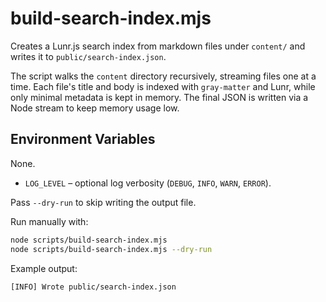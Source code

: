 # build-search-index.mjs

Creates a Lunr.js search index from markdown files under `content/` and writes it to `public/search-index.json`.

The script walks the `content` directory recursively, streaming files one at a time. Each file's title and body is indexed with `gray-matter` and Lunr, while only minimal metadata is kept in memory. The final JSON is written via a Node stream to keep memory usage low.

## Environment Variables

None.
- `LOG_LEVEL` – optional log verbosity (`DEBUG`, `INFO`, `WARN`, `ERROR`).

Pass `--dry-run` to skip writing the output file.

Run manually with:

```bash
node scripts/build-search-index.mjs
node scripts/build-search-index.mjs --dry-run
```

Example output:

```text
[INFO] Wrote public/search-index.json
```
